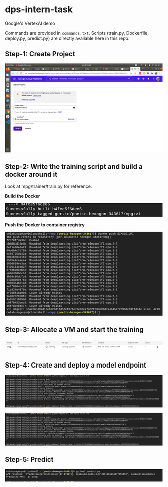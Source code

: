 # dps-intern-task
Google's VertexAI demo


Commands are provided in `commands.txt`. Scripts (train.py, Dockerfile, deploy.py, predict.py) are directly available here in this repo.

## Step-1: Create Project

![Create Project](images/create-proj.png)

## Step-2: Write the training script and build a docker around it

Look at mpg/trainer/train.py for reference.

__Build the Docker__

![Build Docker](images/docker-build.png)

__Push the Docker to container registry__

![Push the Docker to container registry](images/dockerpush.png)

## Step-3: Allocate a VM and start the training

![Start the training](images/training.png)

## Step-4: Create and deploy a model endpoint

![Create endpoint](images/model-deployed-cmdout.png)

![create-endpoint-ui](images/model-deployed-cmdout.png)

## Step-5: Predict

![predict](images/prediction.png)
